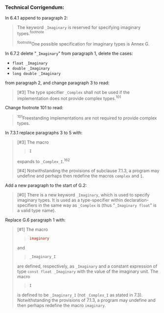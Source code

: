 ### Technical Corrigendum:

In 6.4.1 append to paragraph 2:

> The keyword `_Imaginary` is reserved for specifying imaginary
> types.<sup>footnote</sup>
> 
> <sup>footnote</sup>One possible specification for imaginary types is Annex G.

In 6.7.2 delete "`_Imaginary`" from paragraph 1, delete the cases:

* `float _Imaginary`
* `double _Imaginary`
* `long double _Imaginary`

from paragraph 2, and change paragraph 3 to read:

> \[#3] The type specifier `_Complex` shall not be used if the implementation does
> not provide complex types.<sup>101</sup>

Change footnote 101 to read:

> <sup>101</sup>Freestanding implementations are not required to provide complex
> types.

In 7.3.1 replace paragraphs 3 to 5 with:

> \[#3] The macro
> 
> > ```c
> > I
> > ```
> 
> expands to `_Complex_I`.<sup>162</sup>
> 
> \[#4] Notwithstanding the provisions of subclause 7.1.3, a program may undefine
> and perhaps then redefine the macros `complex` and `I`.

Add a new paragraph to the start of G.2:

> \[#0] There is a new keyword `_Imaginary`, which is used to specify imaginary
> types. It is used as a type-specifier within declaration-specifiers in the same
> way as `_Complex` is (thus "`_Imaginary float`" is a valid type name).

Replace G.6 paragraph 1 with:

> \[#1] The macro
> 
> > ```c
> > imaginary
> > ```
> 
> and
> 
> > ```c
> > _Imaginary_I
> > ```
> 
> are defined, respectively, as `_Imaginary` and a constant expression of type
> `const float _Imaginary` with the value of the imaginary unit. The macro
> 
> > ```c
> > I
> > ```
> 
> is defined to be `_Imaginary_I` (not `_Complex_I` as stated in 7.3).
> Notwithstanding the provisions of 7.1.3, a program may undefine and then perhaps
> redefine the macro `imaginary`.

